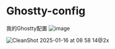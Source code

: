 # Ghostty-config
我的Ghostty配置
![image](https://github.com/user-attachments/assets/6d42631a-2b3a-43d8-a048-97f430e79b79)

![CleanShot 2025-01-16 at 08 58 14@2x](https://github.com/user-attachments/assets/df52b22e-67a3-4049-8911-80ab56c1f7a7)
